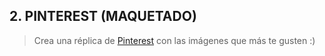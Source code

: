 ## 2. PINTEREST (MAQUETADO)

>Crea una réplica de [Pinterest](https://laboratoria.github.io/pinterestify/) con las imágenes que más te gusten :)